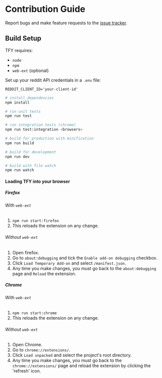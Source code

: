 # Contribution Guide

Report bugs and make feature requests to the [issue tracker](https://github.com/a-bravo/threads-for-youtube/issues).

## Build Setup

TFY requires:

- `node`
- `npm`
- `web-ext` (optional)

Set up your reddit API credentials in a `.env` file:

```
REDDIT_CLIENT_ID='your-client-id'
```

```bash
# install dependencies
npm install

# run unit tests
npm run test

# run integration tests (chrome)
npm run test:integration <browsers>

# build for production with minification
npm run build

# build for development
npm run dev

# build with file watch
npm run watch
```

#### Loading TFY into your browser

##### Firefox

###### With `web-ext`

1. `npm run start:firefox`
1. This reloads the extension on any change.

###### Without `web-ext`

1. Open firefox.
1. Go to `about:debugging` and tick the `Enable add-on debugging` checkbox.
1. Click `Load Temporary Add-on` and select `/manifest.json`.
1. Any time you make changes, you must go back to the `about:debugging` page and `Reload` the extension.

##### Chrome

###### With `web-ext`

1. `npm run start:chrome`
1. This reloads the extension on any change.

###### Without `web-ext`

1. Open Chrome.
1. Go to `chrome://extensions/`.
1. Click `Load unpacked` and select the project's root directory.
1. Any time you make changes, you must go back to the `chrome://extensions/` page and reload the extension by clicking the 'refresh' icon.

